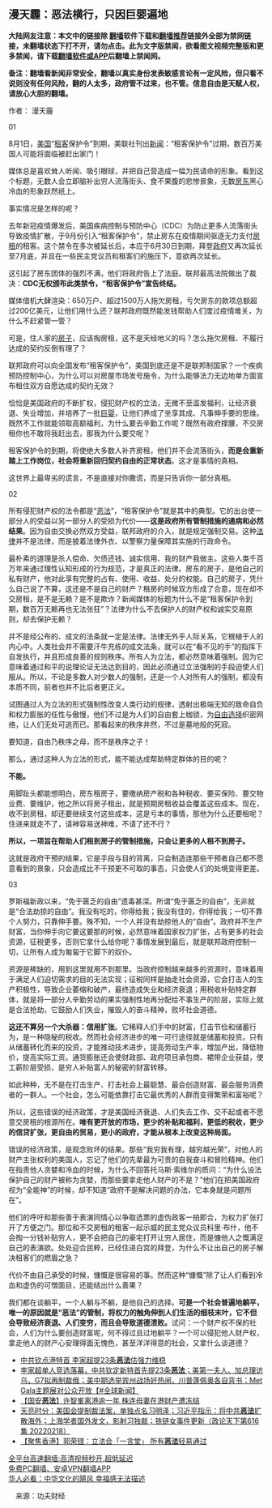  <!-- 面包屑导航 --> <h2>漫天霾：恶法横行，只因巨婴遍地</h2> <p class="notice"><b>大陆网友注意：本文中的链接除 <a href="https://github.com/bannedbook/fanqiang" >翻墙</a>软件下载和<a href="https://github.com/killgcd/justmysocks/blob/master/README.md">翻墙推荐</a>链接外全部为禁网链接，未翻墙状态下打不开，请勿点击。此为文字版禁闻，欲看图文视频完整版和更多禁闻，请下载<a href="https://github.com/bannedbook/fanqiang">翻墙软件或APP</a>后翻墙上禁闻网。</p><p>备注：翻墙看新闻非常安全，翻墙以真实身份发表敏感言论有一定风险，但只看不说则没有任何风险，翻的人太多，政府管不过来，也不管。信息自由是天赋人权，请放心大胆的翻墙。</b></p>  <div class="entry"> <p>作者： 漫天霾</p> <p>01</p> <p>8月1日，<a href="https://www.bannedbook.org/bnews/tag/%e7%be%8e%e5%9b%bd/" class="st_tag internal_tag" rel="tag" title="标签 美国 下的日志">美国</a>“<a href="https://www.bannedbook.org/bnews/tag/%e7%a7%9f%e5%ae%a2/" class="st_tag internal_tag" rel="tag" title="标签 租客 下的日志">租客</a>保护令”到期，美联社刊出<span class='wp_keywordlink_affiliate'><a href="https://www.bannedbook.org/" title="新闻">新闻</a></span>：“租客保护令”过期，数百万美国人可能将面临被赶出家门！</p> <p>媒体总是喜欢耸人听闻、吸引眼球，并把自己营造成一幅为民请命的形象。看到这个标题，无数人会立即脑补出穷人流落街头、食不果腹的悲惨景象，无数<a href="https://www.bannedbook.org/bnews/tag/%e6%88%bf%e4%b8%9c/" class="st_tag internal_tag" rel="tag" title="标签 房东 下的日志">房东</a>黑心冷血的形象跃然纸上。</p> <p>事实情况是怎样的呢？</p> <p>去年新冠疫情爆发后，美国疾病控制与预防中心（CDC）为防止更多人流落街头导致疫情扩散，于9月份引入“租客保护令”，禁止房东在疫情期间驱逐无力支付<a href="https://www.bannedbook.org/bnews/tag/%E6%88%BF%E7%A7%9F/" class="st_tag internal_tag" rel="tag" title="标签 房租 下的日志">房租</a>的租客。这个禁令在多次被延长后，本应于6月30日到期，拜登<a href="https://www.bannedbook.org/bnews/tag/%e6%94%bf%e5%ba%9c/" class="st_tag internal_tag" rel="tag" title="标签 政府 下的日志">政府</a>又再次延长至7月底，并且在一些民主党议员和租客们的施压下，意欲再次延长。</p> <p>这引起了房东团体的强烈不满，他们将政府告上了法庭。联邦最高法院做出了裁决：<strong>CDC无权颁布此类禁令，“租客保护令”宣告终结。</strong></p> <p>媒体借机大肆渲染：650万户、超过1500万人拖欠房租，亏欠房东的款项总额超过200亿美元，让他们用什么还？联邦政府既然能发钱帮助人们度过疫情难关，为什么不赶紧管一管？</p> <p>可是，住人家的<a href="https://www.bannedbook.org/bnews/tag/%e6%88%bf%e5%ad%90/" class="st_tag internal_tag" rel="tag" title="标签 房子 下的日志">房子</a>，应该掏房租，这不是天经地义的吗？怎么拖欠房租、不履行达成的契约反倒有理了？</p>  <p>联邦政府可以向全国发布“租客保护令”，美国到底还是不是联邦制国家？一个疾病预防控制中心，为什么可以对房屋市场发号施令，为什么能够法力无边地单方面宣布租住双方自愿达成的契约无效？</p> <p>恰恰是美国政府的不断扩权，侵犯财产权的立法，无微不至滥发福利，让经济衰退、失业增加，并培养了一批<a href="https://www.bannedbook.org/bnews/tag/%E5%B7%A8%E5%A9%B4/" class="st_tag internal_tag" rel="tag" title="标签 巨婴 下的日志">巨婴</a>，让他们养成了坐享其成、凡事伸手要的思维。既然不工作就能领取高额福利，为什么要去辛勤工作呢？既然有政府撑腰，不交房租你也不敢将我赶出去，那我为什么要交呢？</p> <p>租客保护令的到期，将使绝大多数人补齐房租，他们并不会流落街头，<strong>而是会重新踏上工作岗位，社会将重新回归契约自由的正常状态</strong>。这才是事情的真相。</p> <p>这世界上最卑劣的谎言，不是直接对你撒谎，而是只告诉你一部分真相。</p> <p>02</p> <p>所有侵犯财产权的法令都是“<a href="https://www.bannedbook.org/bnews/tag/%E6%81%B6%E6%B3%95/" class="st_tag internal_tag" rel="tag" title="标签 恶法 下的日志">恶法</a>”，“租客保护令”就是其中的典型。它的出台使一部分人的受益以另一部分人的受损为代价——<strong>这是政府所有管制措施的通病和必然结果</strong>。因为自由交换必然双方受益，联邦政府的介入，就是规定强制交易。这种<a href="https://www.bannedbook.org/bnews/tag/%e6%b3%95%e5%be%8b/" class="st_tag internal_tag" rel="tag" title="标签 法律 下的日志">法律</a>并不是法律，而是披着法律外衣、以警察力量保障其实施的行政命令。</p> <p>最朴素的道理是杀人偿命、欠债还钱、诚实信用、我的财产我做主。这些人类千百万年来通过理性认知形成的行为规范，才是真正的法律。房东的房子，是他自己的私有财产，他对此享有完整的占有、使用、收益、处分的权能。自己的房子，凭什么自己说了不算，这还是不是自己的财产？租房的时候双方形成了合意，现在却不交房租，是不是无赖？是不是欺诈？新闻媒体的标题为什么不是“租客保护令到期，数百万无赖再也无法张狂”？法律为什么不去保护人的财产权和诚实交易原则，却去保护无赖？</p> <p>并不是经公布的、成文的法条就一定是法律。法律无外乎人际关系，它根植于人的内心中。人类社会并不需要汗牛充栋的成文法条，就可以在“看不见的手”的指挥下自发执行，并且形成良善的规则秩序。所有人为立法，都必然意味着强制。因为它意味着通过和平的说理论证无法达到目的，因此必须通过立法强制的手段迫使人们服从。所以，不论是多数人对少数人的强制，还是一个人对所有人的强制，都没有本质不同，前者也并不比后者更正义。</p> <p>试图通过人为立法的形式强制性改变人类行动的规律，透射出极端无知的致命自负和权力膨胀的任性与傲慢，他们不过是为人们的自由套上枷锁，为<span class='wp_keywordlink'><a href="https://www.bannedbook.org/forum2/topic1017.html" title="弗里德曼《自由选择》" target="_blank">自由选择</a></span>织密网络，让人们无处可逃而已。那看起来的秩序井然，不过是墓地般的死寂。</p>  <p>要知道，自由乃秩序之母，而不是秩序之子！</p> <p>那么，通过这种人为立法的形式，能不能达成帮助特定群体的目的呢？</p> <p><strong>不能。</strong></p> <p>用脚趾头都能想明白，房东租房子，要缴纳房产税和各种税收、要买保险、要交物业费、要维护，他之所以将房子租出，就是预期房租收益会覆盖这些成本。现在，收不到房租，却还要继续支付这些成本，这是亏本的事情，那他为什么还要租呢？住进来就走不了，请神容易送神难，不请了还不行？</p> <p><strong>所以，一项旨在帮助人们租到房子的管制措施，只会让更多的人租不到房子。</strong></p> <p>这就是政府干预的结果，它是手段与目的背离，只会制造连那些干预者自己都不愿意看到的景象，只会造成比不干预更不可取的事态，只会使人们的处境变得更差。</p> <p>03</p> <p>罗斯福新政以来，“免于匮乏的自由”遗毒甚深。所谓“免于匮乏的自由”，无非就是“合法劫掠的自由”。我没有吃的，你得给我；我没有住的，你得给我；一切不靠个人努力，只靠伸手要。殊不知，一个人并没有劫掠他人的“自由”。政府并不生产财富，当你伸手向它要这要那的时候，必然意味着国家权力扩张，占有更多的社会资源，征税更多，否则它拿什么给你呢？事情发展到最后，就是联邦政府控制一切，让所有人成为匍匐于它脚下的奴仆。</p> <p>资源是稀缺的，用到这里就用不到那里。当政府控制越来越多的资源时，意味着用于满足人们迫切需求的目的无法实现；征税同样是抽走社会资源，它会打击人的生产积极性，导致企业萎缩和破产，最终造成失业和经济衰退；用税收补贴特定群体，就是将一部分人辛勤劳动的果实强制性地再分配给不事生产的阶层，实际上就是合法抢劫，它鼓励人们失业，摧毁人的奋斗精神，败坏社会道德。</p>  <p><strong>这还不算另一个大杀器：信用扩张</strong>。它稀释人们手中的财富，打击节俭和储蓄行为，是一种隐秘的税收。然而社会经济进步的唯一可行途径就是储蓄和投资。只有从储蓄转化而来的投资，才能推动技术进步，提高劳动生产率，增加产出，降低物价，提高实际工资。通货膨胀还会使财政部、政府项目承包商、裙带企业获益，使工薪阶层受损，是穷人补贴富人的秘密的财富转移。</p> <p>如此种种，无不是在打击生产、打击社会上最聪慧、最会创造财富、最会服务消费者的一群人。一个社会，怎么可能依靠打击它最优秀的人群而变得繁荣和富裕呢？</p> <p>所以，这些错误的经济政策，才是美国经济衰退、人们失去工作、交不起或者不愿意交房租的根源所在。<strong>唯有更开放的市场，更少的补贴和福利，更低的税收，更少的信贷扩张，更自由的贸易，更小的政府，才能从根本上改变这种局面。</strong></p> <p>错误的经济政策，是观念败坏的结果。那些“我穷我有理，越穷越光荣”，对他人的财产主张权利的美国人，忘记了他们的先辈最为可贵的自我奋斗和冒险精神。他们在指责他人贪婪和冷血的时候，为什么不回答托马斯·索维尔的质问：“为什么设法保护自己的财产被称为贪婪，而那些要拿走他人财产的不是？”他们在把美国政府视为“全能神”的时候，却不知道“政府不是解决问题的办法，它本身就是问题所在”。</p> <p>他们的呼吁和那些善于表演同情心以争取选票的虚伪政客一拍即合，为权力扩张打开了方便之门。那位和不交房租的租客一起示威的民主党众议员科里·布什，他不会掏一分钱补贴穷人，更不会把自己的豪宅打开让穷人居住，而是慷他人之慨满足自己的表演欲。处处迎合民粹，已经住进白宫的拜登，为什么不让出自己的房子解决租客们的燃眉之急？</p> <p>代价不由自己承受的时候，慷慨是很容易的事。然而这种“慷慨”除了让人们看到冷血和虚伪的可憎面目，还能结出什么善果？</p> <p>我们都在谈躺平，一个人躺与不躺，是他自己的选择。<strong>可是一个社会普遍地躺平，唯一的原因就是“恶法”的管制，将权力的触角伸到人们生活的细枝末叶，它不但会导致经济衰退、人们变穷，而且会导致道德溃败。</strong>试问：一个财产权不保的社会，人们为什么要创造财富呢，何不得过且过地躺平？一个可以侵犯他人财产权，拿走他人的财产心安理得面无愧色，甚至洋洋得意的社会，又拿什么谈道德？</p> <div id="taboola-mid-1"></div>  <ul class='op-related-articles' title='相关阅读'> <li><a href='https://www.bannedbook.org/bnews/taiwannews/20220510/1730534.html' target='_blank'>中共钦点港特首 李家超提23条<b>恶法</b>估强力维稳</a></li> <li><a href='https://www.bannedbook.org/bnews/bannedvideo/20220509/1730268.html' target='_blank'>李家超单人竞选落幕，中共钦定新特首先提23条<b>恶法</b>；美第一夫人、加总理访乌，G7拟再制裁俄；美中期选举宾州战场好热闹，川普蓬佩奥各自背书；Met Gala主题展对公众开放【#全球新闻】</a></li> <li><a href='https://www.bannedbook.org/bnews/headline/20220410/1717415.html' target='_blank'>【国安<b>恶法</b>】许智峯离港逾一年 株连母妻在港财产遭冻结</a></li> <li><a href='https://www.bannedbook.org/bnews/cbnews/20220219/1694276.html' target='_blank'>天亮时分：美国会提制裁法案，单独点名习明泽；习近平指示：将中共<b>恶法</b>扩散海外；上海学者国外发文，影射习独裁；铁链女事件更新（政论天下第616集 20220218）</a></li> <li><a href='https://www.bannedbook.org/bnews/headline/20220204/1687612.html' target='_blank'>【聚焦香港】郭荣铿：立法会「一言堂」 所有<b>恶法</b>轻易通过</a></li> </ul> <p class="texttj"> <a href="https://github.com/bannedbook/fanqiang/wiki/V2ray%E6%9C%BA%E5%9C%BA" target="_blank">全平台高速翻墙:高清视频秒开,超低延迟</a><br/> <a href="https://github.com/bannedbook/fanqiang/wiki/%E7%A6%81%E9%97%BB%E7%BD%91%E5%AE%89%E5%8D%93%E7%BF%BB%E5%A2%99%E6%96%B0%E9%97%BBAPP" target="_blank">免费PC翻墙、安卓VPN翻墙APP</a><br/> <a href="https://www.bannedbook.org/bnews/comments/20220220/1694796.html" target="_blank">华人必看：中华文化的飓风 幸福感无法描述</a> </p><p class="src-info">　来源：功夫财经 </p> <a name='sharetosocial'></a>  <div style="margin-bottom:5px;padding-bottom:5px;clear:both"> <div id="archive-pix-1" class="banner-ads"> <!-- AuctionX Display platform tag START --> <div id="27602x728x90x621x_ADSLOT1" clicktrack="%%CLICK_URL_ESC%%"></div>  <!-- AuctionX Display platform tag END --> </div> <div id="archive-pix-2" class="banner-ads"> <!-- AuctionX Display platform tag START --> <div id="27556x300x250x621x_ADSLOT1" clicktrack="%%CLICK_URL_ESC%%" style="margin:0 auto;text-align:center"></div>  <!-- AuctionX Display platform tag END --> </div> </div>  <div id="archive-pix-1" class="banner-ads"> <!-- AuctionX Display platform tag START --> <div id="27603x728x90x621x_ADSLOT1" clicktrack="%%CLICK_URL_ESC%%"></div>  <!-- AuctionX Display platform tag END --> </div> </div><!--END ENTRY--> 